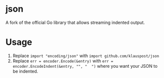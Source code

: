 json
=====

A fork of the official Go library that allows streaming indented output.


# Usage

1) Replace ```import "encoding/json"``` with ```import github.com/klauspost/json```
2) Replace 	```err = encoder.Encode(&entry)``` with ```err = encoder.EncodeIndent(&entry, "", "  ")``` where you want your JSON to be indented.

